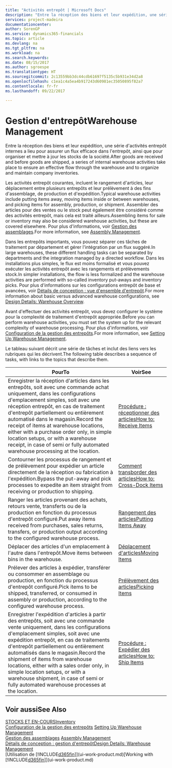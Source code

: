 ```yaml
---
title: "Activités entrepôt | Microsoft Docs"
description: "Entre la réception des biens et leur expédition, une série d'activités entrepôt internes a lieu pour assurer un flux efficace dans l'entrepôt, ainsi que pour organiser et mettre à jour les stocks de la société."
services: project-madeira
documentationcenter: 
author: SorenGP
ms.service: dynamics365-financials
ms.topic: article
ms.devlang: na
ms.tgt_pltfrm: na
ms.workload: na
ms.search.keywords: 
ms.date: 08/15/2017
ms.author: sgroespe
ms.translationtype: HT
ms.sourcegitcommit: 2c13559bb3dc44cdb61697f5135c5b931e34d2a8
ms.openlocfilehash: c1ea1c4a5ea4b917243d60981ec35050895f82a7
ms.contentlocale: fr-fr
ms.lasthandoff: 09/22/2017

---
```

# <a name="warehouse-management"></a><span data-ttu-id="efdae-103">Gestion d'entrepôt</span><span class="sxs-lookup"><span data-stu-id="efdae-103">Warehouse Management</span></span>
<span data-ttu-id="efdae-104">Entre la réception des biens et leur expédition, une série d'activités entrepôt internes a lieu pour assurer un flux efficace dans l'entrepôt, ainsi que pour organiser et mettre à jour les stocks de la société.</span><span class="sxs-lookup"><span data-stu-id="efdae-104">After goods are received and before goods are shipped, a series of internal warehouse activities take place to ensure an effective flow through the warehouse and to organize and maintain company inventories.</span></span>

<span data-ttu-id="efdae-105">Les activités entrepôt courantes, incluent le rangement d'articles, leur déplacement entre plusieurs entrepôts et leur prélèvement à des fins d'assemblage, de production et d'expédition.</span><span class="sxs-lookup"><span data-stu-id="efdae-105">Typical warehouse activities include putting items away, moving items inside or between warehouses, and picking items for assembly, production, or shipment.</span></span> <span data-ttu-id="efdae-106">Assembler des articles pour des ventes ou le stock peut également être considéré comme des activités entrepôt, mais cela est traité ailleurs.</span><span class="sxs-lookup"><span data-stu-id="efdae-106">Assembling items for sale or inventory may also be considered warehouse activities, but these are covered elsewhere.</span></span> <span data-ttu-id="efdae-107">Pour plus d'informations, voir [Gestion des assemblages](assembly-assemble-items.md).</span><span class="sxs-lookup"><span data-stu-id="efdae-107">For more information, see [Assembly Management](assembly-assemble-items.md).</span></span>  

<span data-ttu-id="efdae-108">Dans les entrepôts importants, vous pouvez séparer ces tâches de traitement par département et gérer l'intégration par un flux suggéré.</span><span class="sxs-lookup"><span data-stu-id="efdae-108">In large warehouses, these different handling tasks can be separated by departments and the integration managed by a directed workflow.</span></span> <span data-ttu-id="efdae-109">Dans les installations plus simples, le flux est moins formalisé et vous pouvez exécuter les activités entrepôt avec les rangements et prélèvements stock.</span><span class="sxs-lookup"><span data-stu-id="efdae-109">In simpler installations, the flow is less formalized and the warehouse activities are performed with so-called inventory put-aways and inventory picks.</span></span> <span data-ttu-id="efdae-110">Pour plus d'informations sur les configurations entrepôt de base et avancées, voir [Détails de conception : vue d'ensemble d'entrepôt](design-details-warehouse-overview.md).</span><span class="sxs-lookup"><span data-stu-id="efdae-110">For more information about basic versus advanced warehouse configurations, see [Design Details: Warehouse Overview](design-details-warehouse-overview.md).</span></span>

<span data-ttu-id="efdae-111">Avant d'effectuer des activités entrepôt, vous devez configurer le système pour la complexité de traitement d'entrepôt appropriée.</span><span class="sxs-lookup"><span data-stu-id="efdae-111">Before you can perform warehouse activities, you must set the system up for the relevant complexity of warehouse processing.</span></span> <span data-ttu-id="efdae-112">Pour plus d'informations, voir [Configuration de la gestion des entrepôts](warehouse-setup-warehouse.md).</span><span class="sxs-lookup"><span data-stu-id="efdae-112">For more information, see [Setting Up Warehouse Management](warehouse-setup-warehouse.md).</span></span>

 <span data-ttu-id="efdae-113">Le tableau suivant décrit une série de tâches et inclut des liens vers les rubriques qui les décrivent.</span><span class="sxs-lookup"><span data-stu-id="efdae-113">The following table describes a sequence of tasks, with links to the topics that describe them.</span></span>   

|<span data-ttu-id="efdae-114">**Pour**</span><span class="sxs-lookup"><span data-stu-id="efdae-114">**To**</span></span>|<span data-ttu-id="efdae-115">**Voir**</span><span class="sxs-lookup"><span data-stu-id="efdae-115">**See**</span></span>|  
|------------|-------------|  
|<span data-ttu-id="efdae-116">Enregistrer la réception d'articles dans les entrepôts, soit avec une commande achat uniquement, dans les configurations d'emplacement simples, soit avec une réception entrepôt, en cas de traitement d'entrepôt partiellement ou entièrement automatisé dans le magasin.</span><span class="sxs-lookup"><span data-stu-id="efdae-116">Record the receipt of items at warehouse locations, either with a purchase order only, in simple location setups, or with a warehouse receipt, in case of semi or fully automated warehouse processing at the location.</span></span>|[<span data-ttu-id="efdae-117">Procédure : réceptionner des articles</span><span class="sxs-lookup"><span data-stu-id="efdae-117">How to: Receive Items</span></span>](warehouse-how-receive-items.md)|
|<span data-ttu-id="efdae-118">Contourner les processus de rangement et de prélèvement pour expédier un article directement de la réception ou fabrication à l'expédition.</span><span class="sxs-lookup"><span data-stu-id="efdae-118">Bypass the put-away and pick processes to expedite an item straight from receiving or production to shipping.</span></span>|[<span data-ttu-id="efdae-119">Comment transborder des articles</span><span class="sxs-lookup"><span data-stu-id="efdae-119">How to: Cross-Dock Items</span></span>](warehouse-how-to-cross-dock-items.md)|    
|<span data-ttu-id="efdae-120">Ranger les articles provenant des achats, retours vente, transferts ou de la production en fonction du processus d'entrepôt configuré.</span><span class="sxs-lookup"><span data-stu-id="efdae-120">Put away items received from purchases, sales returns, transfers, or production output according to the configured warehouse process.</span></span>|[<span data-ttu-id="efdae-121">Rangement des articles</span><span class="sxs-lookup"><span data-stu-id="efdae-121">Putting Items Away</span></span>](warehouse-put-away-items.md)|
|<span data-ttu-id="efdae-122">Déplacer des articles d'un emplacement à l'autre dans l'entrepôt.</span><span class="sxs-lookup"><span data-stu-id="efdae-122">Move items between bins in the warehouse.</span></span>|[<span data-ttu-id="efdae-123">Déplacement d'articles</span><span class="sxs-lookup"><span data-stu-id="efdae-123">Moving Items</span></span>](warehouse-move-items.md)|
|<span data-ttu-id="efdae-124">Prélever des articles à expédier, transférer ou consommer en assemblage ou production, en fonction du processus d'entrepôt configuré.</span><span class="sxs-lookup"><span data-stu-id="efdae-124">Pick items to be shipped, transferred, or consumed in assembly or production, according to the configured warehouse process.</span></span>|[<span data-ttu-id="efdae-125">Prélèvement des articles</span><span class="sxs-lookup"><span data-stu-id="efdae-125">Picking Items</span></span>](warehouse-pick-items.md)|
|<span data-ttu-id="efdae-126">Enregistrer l'expédition d'articles à partir des entrepôts, soit avec une commande vente uniquement, dans les configurations d'emplacement simples, soit avec une expédition entrepôt, en cas de traitements d'entrepôt partiellement ou entièrement automatisés dans le magasin.</span><span class="sxs-lookup"><span data-stu-id="efdae-126">Record the shipment of items from warehouse locations, either with a sales order only, in simple location setups, or with a warehouse shipment, in case of semi or fully automated warehouse processes at the location.</span></span>|[<span data-ttu-id="efdae-127">Procédure : Expédier des articles</span><span class="sxs-lookup"><span data-stu-id="efdae-127">How to: Ship Items</span></span>](warehouse-how-ship-items.md)|  

## <a name="see-also"></a><span data-ttu-id="efdae-128">Voir aussi</span><span class="sxs-lookup"><span data-stu-id="efdae-128">See Also</span></span>  
 [<span data-ttu-id="efdae-129">STOCKS ET EN-COURS</span><span class="sxs-lookup"><span data-stu-id="efdae-129">Inventory</span></span>](inventory-manage-inventory.md)  
 <span data-ttu-id="efdae-130">[Configuration de la gestion des entrepôts](warehouse-setup-warehouse.md)   </span><span class="sxs-lookup"><span data-stu-id="efdae-130">[Setting Up Warehouse Management](warehouse-setup-warehouse.md)   </span></span>  
 <span data-ttu-id="efdae-131">[Gestion des assemblages](assembly-assemble-items.md)  </span><span class="sxs-lookup"><span data-stu-id="efdae-131">[Assembly Management](assembly-assemble-items.md)  </span></span>  
[<span data-ttu-id="efdae-132">Détails de conception : gestion d'entrepôt</span><span class="sxs-lookup"><span data-stu-id="efdae-132">Design Details: Warehouse Management</span></span>](design-details-warehouse-management.md)  
 <span data-ttu-id="efdae-133">[Utilisation de [!INCLUDE[d365fin](includes/d365fin_md.md)]](ui-work-product.md)</span><span class="sxs-lookup"><span data-stu-id="efdae-133">[Working with [!INCLUDE[d365fin](includes/d365fin_md.md)]](ui-work-product.md)</span></span>  

